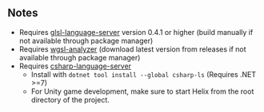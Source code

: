## Notes

- Requires [glsl-language-server](https://github.com/svenstaro/glsl-language-server)
  version 0.4.1 or higher (build manually if not available through package manager)
- Requires [wgsl-analyzer](https://github.com/wgsl-analyzer/wgsl-analyzer) 
  (download latest version from releases if not available through package manager)
- Requires [csharp-language-server](https://github.com/razzmatazz/csharp-language-server)
  - Install with `dotnet tool install --global csharp-ls` (Requires .NET >=7)
  - For Unity game development, make sure to start Helix from the root directory of the project.

